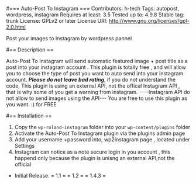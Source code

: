 
#=== Auto-Post To Instagram ===
Contributors: h-tech
Tags: autopost, wordpress, instagram
Requires at least: 3.5
Tested up to: 4.9.8
Stable tag: trunk
License: GPLv2 or later
License URI: http://www.gnu.org/licenses/gpl-2.0.html

Post your images to Instagram by wordpress pannel

#== Description ==

Auto-Post To Instagram will send automatic featured image + post title as a post into your instagram account .
This plugin is totally free , and will allow you to choose the type of post you want to auto send  into your instagram account.
***Please do not leave bad rating***, if you do not understand the code, This plugin is using an external API, not the offical Instagram API ,
 that is why some of you get a warning from instagram.
 ----Instagram API do not allow to send images using the API---
 You are free to use this plugin as you want. :) for FREE




#== Installation ==

1. Copy the `wp-roland-instagram` folder into your `wp-content/plugins` folder
2. Activate the Auto-Post To Instagram plugin via the plugins admin page
3. Add your username +password into, wp2instagram page , located under Settings
4. Instagram can notice as a note secure login in you account , this happend only because the plugin is unisng an external API,not the official

* Initial Release.
= 1.1 =
= 1.2 =
= 1.4.3 =
